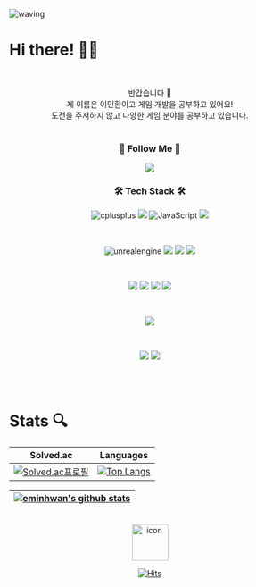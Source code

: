 ![waving](https://capsule-render.vercel.app/api?type=waving&height=200&text=Welcome!&fontAlign=80&fontAlignY=40&color=gradient)
# Hi there! 👋🏻

<br />
<p align="center">
반갑습니다 🙌
<br />
제 이름은 이민환이고 게임 개발을 공부하고 있어요!
<br />
도전을 주저하지 않고 다양한 게임 분야를 공부하고 있습니다.
<br />
<br />

  <h3 align="center"> 🚀 Follow Me 🚀 </h3>
    <p align="center">
    <a href="https://hvvan.tistory.com/"><img src="https://img.shields.io/badge/Tstory-000000?style=for-the-badge&logo=TVtime&logoColor=white"/></a>
    </p>
    
  
<h3 align="center"> 🛠️ Tech Stack 🛠️ </h3> 
<div>   
  <p align="center">
  <img src="https://img.shields.io/badge/c++-00599C?style=for-the-badge&logo=cplusplus&logoColor=white" alt="cplusplus">
  <img src="https://img.shields.io/badge/java-007396?style=for-the-badge&logo=java&logoColor=white"> 
  <img src="https://img.shields.io/badge/python-3776AB?style=for-the-badge&logo=python&logoColor=white" alt="JavaScript">
  <img src="https://img.shields.io/badge/kotlin-7F52FF?style=for-the-badge&logo=kotlin&logoColor=white">
  </p>
  <br />
  <p align="center">
  <img src="https://img.shields.io/badge/unrealengine-%2320232a.svg?style=for-the-badge&logo=unrealengine&logoColor=%#0E1128" alt="unrealengine">
  <img src="https://img.shields.io/badge/houdini-FF4713?style=for-the-badge&logo=houdini&logoColor=white">
  <img src="https://img.shields.io/badge/blender-F5792A?style=for-the-badge&logo=blender&logoColor=white">
  <img src="https://img.shields.io/badge/node.js-339933?style=for-the-badge&logo=nodedotjs&logoColor=white">
  </p>
  <br />
  <p align="center">
  <img src="https://img.shields.io/badge/react-61DAFB?style=for-the-badge&logo=react&logoColor=white">
  <img src="https://img.shields.io/badge/android-3DDC84?style=for-the-badge&logo=android&logoColor=white">
  <img src="https://img.shields.io/badge/DireacX12-6DB33F?style=for-the-badge&logo=DireacX12&logoColor=white">
  <img src="https://img.shields.io/badge/three.js-000000?style=for-the-badge&logo=threedotjs&logoColor=white">
  </p>
  <br />
  <p align="center">
  <img src="https://img.shields.io/badge/mysql-4479A1?style=for-the-badge&logo=mysql&logoColor=white">
  </p>
  <br />
  <p align="center">
  <img src="https://img.shields.io/badge/notion-000000?style=for-the-badge&logo=notion&logoColor=white">
  <img src="https://img.shields.io/badge/github-181717?style=for-the-badge&logo=github&logoColor=white">
  </p>
  <br />
  
  
</div>
<br>

# Stats 🔍
<div align="center">

|                                                       Solved.ac                                                        |                                                             Languages                                                              |
| :--------------------------------------------------------------------------------------------------------------------: | :--------------------------------------------------------------------------------------------------------------------------------: |
| [![Solved.ac프로필](http://mazassumnida.wtf/api/v2/generate_badge?boj=eminhwan)](https://solved.ac/profile/eminhwan) | [![Top Langs](https://github-readme-stats.vercel.app/api/top-langs/?username=minhvvan&langs_count=10&layout=compact&theme=light)](https://github.com/minhvvan/minhvvan) |

| [![eminhwan's github stats](https://github-readme-stats.vercel.app/api?username=minhvvan&show_icons=true&theme=prussian)](https://github.com/minhvvan/github-readme-stats) |
| :-----------------------------------------------------------------------------------------------------------------------: |

</div>
<br>
<div align="center">

<img src="https://techstack-generator.vercel.app/github-icon.svg" alt="icon" width="65" height="65" />

[![Hits](https://hits.seeyoufarm.com/api/count/incr/badge.svg?url=https%3A%2F%2Fgithub.com%2Fminhvvan&count_bg=%23344765&title_bg=%23102040&icon=&icon_color=%23344765&title=hits&edge_flat=false)](https://hits.seeyoufarm.com)

</div>

